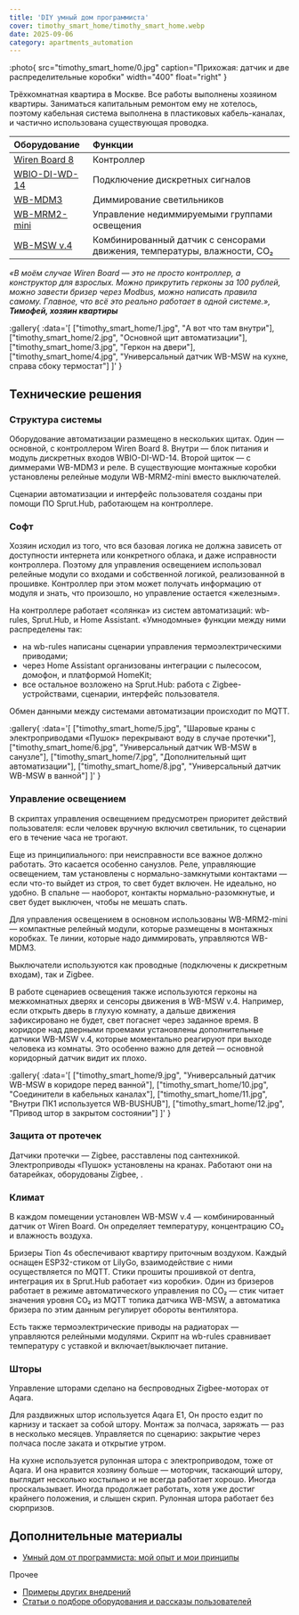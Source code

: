 ```yaml
---
title: 'DIY умный дом программиста'
cover: timothy_smart_home/timothy_smart_home.webp
date: 2025-09-06
category: apartments_automation
---
```


:photo{
    src="timothy_smart_home/0.jpg"
    caption="Прихожая: датчик и две распределительные коробки"
    width="400"
    float="right"
}

Трёхкомнатная квартира в Москве. Все работы выполнены хозяином квартиры. Заниматься капитальным ремонтом ему не хотелось, поэтому кабельная система выполнена в пластиковых кабель-каналах, и частично использована существующая проводка.

| Оборудование | Функции |
| :---- | :---- |
| [Wiren Board 8](https://wirenboard.com/ru/catalog/kontrollery/) | Контроллер |
| [WBIO-DI-WD-14](https://wirenboard.com/ru/product/WBIO-DI-WD-14/) | Подключение дискретных сигналов |
| [WB-MDM3](https://wirenboard.com/ru/product/WB-MDM3/) | Диммирование светильников |
| [WB-MRM2-mini](https://wirenboard.com/ru/product/WB-MRM2-mini-v3/) | Управление недиммируемыми группами освещения |
| [WB-MSW v.4](https://wirenboard.com/ru/product/wb-msw-v4/) | Комбинированный датчик с сенсорами движения, температуры, влажности, CO₂ |

_«В моём случае Wiren Board — это не просто контроллер, а конструктор для взрослых. Можно прикрутить герконы за 100 рублей, можно завести бризер через Modbus, можно написать правила самому. Главное, что всё это реально работает в одной системе.», **Тимофей, хозяин квартиры**_

:gallery{
    :data='[
        ["timothy_smart_home/1.jpg", "А вот что там внутри"],
        ["timothy_smart_home/2.jpg", "Основной щит автоматизации"],
        ["timothy_smart_home/3.jpg", "Геркон на двери"],
        ["timothy_smart_home/4.jpg", "Универсальный датчик WB-MSW на кухне, справа сбоку термостат"]
    ]'
}

## Технические решения

### Структура системы

Оборудование автоматизации размещено в нескольких щитах. Один — основной, с контроллером Wiren Board 8\. Внутри — блок питания и модуль дискретных входов WBIO-DI-WD-14. Второй щиток — с диммерами WB-MDM3 и реле. В существующие монтажные коробки  установлены релейные модули WB-MRM2-mini вместо выключателей.

Сценарии автоматизации и интерфейс пользователя созданы при помощи ПО Sprut.Hub, работающем на контроллере.

### Софт

Хозяин исходил из того, что вся базовая логика не должна зависеть от доступности интернета или конкретного облака, и даже исправности контроллера. Поэтому для управления освещением использовал  релейные модули со входами и собственной логикой, реализованной в прошивке. Контроллер при этом может получать информацию от модуля и знать, что произошло, но управление остается «железным».

На контроллере работает «солянка» из систем автоматизаций: wb-rules, Sprut.Hub, и Home Assistant. «Умнодомные» функции между ними распределены так:

- на wb-rules написаны сценарии управления термоэлектрическими приводами;
- через Home Assistant организованы интеграции с пылесосом, домофон, и платформой HomeKit;
- все остальное возложено на  Sprut.Hub: работа с Zigbee-устройствами, сценарии, интерфейс пользователя.

Обмен данными между системами автоматизации происходит по MQTT.

:gallery{
    :data='[
        ["timothy_smart_home/5.jpg", "Шаровые краны с электроприводами «Пушок» перекрывают воду в случае протечки"],
        ["timothy_smart_home/6.jpg", "Универсальный датчик WB-MSW в санузле"],
        ["timothy_smart_home/7.jpg", "Дополнительный щит автоматизации"],
        ["timothy_smart_home/8.jpg", "Универсальный датчик WB-MSW в ванной"]
    ]'
}

### Управление освещением

В скриптах управления освещением предусмотрен приоритет действий пользователя: если человек вручную включил светильник, то сценарии его в течение часа не трогают. 

Еще из принципиального: при неисправности все важное должно работать. Это касается особенно санузлов. Реле, управляющие освещением, там установлены с нормально-замкнутыми контактами — если что-то выйдет из строя, то свет будет включен. Не идеально, но удобно. В спальне — наоборот, контакты нормально-разомкнутые, и свет будет выключен, чтобы не мешать спать.

Для управления освещением в основном использованы WB-MRM2-mini — компактные релейный модули, которые размещены в монтажных коробках. Те линии, которые надо диммировать, управляются WB-MDM3.

Выключатели используются как проводные (подключены к дискретным входам), так и Zigbee.

В работе сценариев освещения также используются герконы на межкомнатных дверях и сенсоры движения в WB-MSW v.4. Например, если открыть дверь в глухую комнату, а дальше движения зафиксировано не будет, свет погаснет через заданное время. В коридоре над дверными проемами установлены дополнительные датчики WB-MSW v.4, которые моментально реагируют при выходе человека из комнаты. Это особенно важно для детей — основной коридорный датчик видит их плохо.

:gallery{
    :data='[
        ["timothy_smart_home/9.jpg", "Универсальный датчик WB-MSW в коридоре перед ванной"],
        ["timothy_smart_home/10.jpg", "Соединители в кабельных каналах"],
        ["timothy_smart_home/11.jpg", "Внутри ПК1 используется WB-BUSHUB"],
        ["timothy_smart_home/12.jpg", "Привод штор в закрытом состоянии"]
    ]'
}


### Защита от протечек

Датчики протечки — Zigbee, расставлены под сантехникой.  Электроприводы «Пушок» установлены на кранах. Работают они на батарейках,  оборудованы Zigbee, .

### Климат

В каждом помещении установлен WB-MSW v.4 — комбинированный датчик от Wiren Board. Он определяет температуру, концентрацию CO₂ и влажность воздуха. 

Бризеры Tion 4s обеспечивают квартиру приточным воздухом. Каждый оснащен ESP32-стиком от LilyGo, взаимодействие с ними осуществляется  по MQTT. Стики прошиты прошивкой от dentra, интеграция их в Sprut.Hub работает «из коробки». Один из бризеров работает в режиме автоматического управления по CO₂ — стик читает значения уровня CO₂ из MQTT топика датчика WB-MSW, а автоматика бризера по этим данным регулирует обороты вентилятора.

Есть также термоэлектрические приводы на радиаторах — управляются  релейными модулями. Скрипт на wb-rules сравнивает температуру с уставкой и включает/выключает питание.

### Шторы

Управление шторами сделано на беспроводных Zigbee-моторах от Aqara. 

Для раздвижных штор используется Aqara E1,  Он просто ездит по карнизу и таскает за собой штору. Монтаж за полчаса, заряжать — раз в несколько месяцев. Управляется по сценарию: закрытие через полчаса после заката и открытие утром. 

На кухне используется рулонная штора с электроприводом, тоже от Aqara. И она нравится хозяину больше — моторчик, таскающий штору, выглядит несколько костыльно и не всегда работает хорошо. Иногда проскальзывает. Иногда продолжает работать, хотя уже достиг крайнего положения, и слышен скрип. Рулонная штора работает без сюрпризов.

## Дополнительные материалы

- [Умный дом от программиста: мой опыт и мои принципы](https://habr.com/ru/companies/wirenboard/articles/941496/)

Прочее

- [Примеры других внедрений](../solutions/)
- [Статьи о подборе оборудования и рассказы пользователей](../articles)
